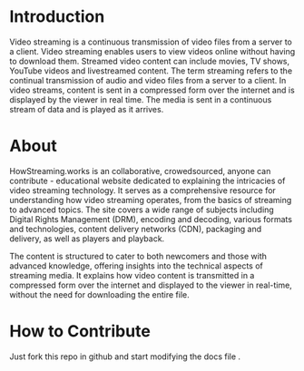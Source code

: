 <!-- # Welcome to MkDocs

For full documentation visit [mkdocs.org](https://www.mkdocs.org).

## Commands

* `mkdocs new [dir-name]` - Create a new project.
* `mkdocs serve` - Start the live-reloading docs server.
* `mkdocs build` - Build the documentation site.
* `mkdocs -h` - Print help message and exit.

## Project layout

    mkdocs.yml    # The configuration file.
    docs/
        index.md  # The documentation homepage.
        ...       # Other markdown pages, images and other files. -->

# Introduction
Video streaming is a continuous transmission of video files from a server to a client. Video streaming enables users to view videos online without having to download them.
Streamed video content can include movies, TV shows, YouTube videos and livestreamed content.
The term streaming refers to the continual transmission of audio and video files from a server to a client. In video streams, content is sent in a compressed form over the internet and is displayed by the viewer in real time. The media is sent in a continuous stream of data and is played as it arrives.

# About
HowStreaming.works is an collaborative, crowedsourced, anyone can contribute - educational website dedicated to explaining the intricacies of video streaming technology. It serves as a comprehensive resource for understanding how video streaming operates, from the basics of streaming to advanced topics. The site covers a wide range of subjects including Digital Rights Management (DRM), encoding and decoding, various formats and technologies, content delivery networks (CDN), packaging and delivery, as well as players and playback.

The content is structured to cater to both newcomers and those with advanced knowledge, offering insights into the technical aspects of streaming media. It explains how video content is transmitted in a compressed form over the internet and displayed to the viewer in real-time, without the need for downloading the entire file.

# How to Contribute
Just fork this repo in github and start modifying the docs file .
